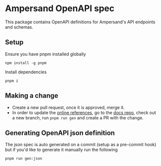 # Ampersand OpenAPI spec

This package contains OpenAPI definitions for Ampersand's API endpoints and schemas.

## Setup 

Ensure you have pnpm installed globally 

```shell 
npm install -g pnpm
```

Install dependencies 

```shell
pnpm i
```

## Making a change

* Create a new pull request, once it is approved, merge it.
* In order to update the [online references](https://docs.withampersand.com/reference), go to the [docs repo](https://github.com/amp-labs/docs), check out a new branch, run `pnpm run gen` and create a PR with the change.

## Generating OpenAPI json definition

The json spec is auto generated on a commit (setup as a pre-commit hook) but if you'd like to generate it manually run the following

```shell
pnpm run gen:json
```
